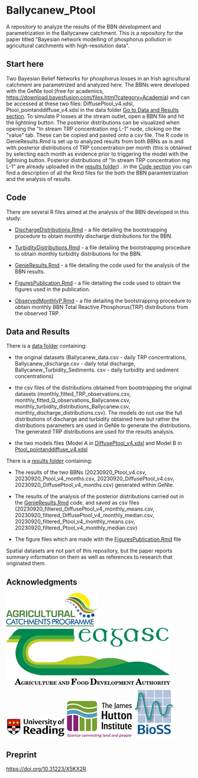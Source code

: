 # Ballycanew_Ptool

A repository to analyze the results of the BBN development and parametrization in the Ballycanew catchment. This is a repository for the paper titled "Bayesian network modelling of phosphorus pollution in agricultural catchments with high-resolution data".

## Start here

Two Bayesian Belief Networks for phosphorus losses in an Irish agricultural catchment are parametrized and analyzed here. The BBNs were developed with the GeNIe tool (free for academics, https://download.bayesfusion.com/files.html?category=Academia) and can be accessed at these two files: DiffusePtool_v4.xdsl, Ptool_pointanddiffuse_v4.xdsl in the data folder [Go to Data and Results section](#data-and-results). To simulate P losses at the stream outlet, open a BBN file and hit the lightning button. The posterior distributions can be visualized when opening the "In stream TRP concentration mg L-1" node, clicking on the "value" tab. These can be copied and pasted onto a csv file. The R code in GenieResults.Rmd is set up to analyzed results from both BBNs as is and with posterior distributions of TRP concentration per month (this is obtained by selecting each month as evidence prior to triggering the model with the lightning button. Posterior distributions of "In stream TRP concentration mg L-1" are already uploaded in the [results folder](https://github.com/CamillaNegri/Ballycanew_Ptool/tree/main/results)) . 
In the [Code section](#code)  you can find a description of all the Rmd files for the both the BBN paramtetrization and the analysis of results. 

## Code

There are several R files aimed at the analysis of the BBN developed in this study:

- [DischargeDistributions.Rmd](https://github.com/CamillaNegri/Ballycanew_Ptool/blob/main/DischargeDistributions.Rmd) - a file detailing the bootstrapping procedure to obtain monthly discharge distributions for the BBN.

- [TurbidityDistributions.Rmd](https://github.com/CamillaNegri/Ballycanew_Ptool/blob/main/TurbidityDistributions.Rmd) - a file detailing the bootstrapping procedure to obtain monthly turbidity distributions for the BBN.

- [GenieResults.Rmd](https://github.com/CamillaNegri/Ballycanew_Ptool/blob/main/GenieResults.Rmd) - a file detailing the code used for the analysis of the BBN results.

- [FiguresPublication.Rmd](https://github.com/CamillaNegri/Ballycanew_Ptool/blob/main/FiguresPublication.Rmd) - a file detailing the code used to obtain the figures used in the publication.

- [ObservedMonthlyP.Rmd](https://github.com/CamillaNegri/Ballycanew_Ptool/blob/main/ObservedMonthlyP.Rmd) - a file detailing the bootstrapping procedure to obtain monthly BBN Total Reactive Phosphorus(TRP) distributions from the observed TRP.

## Data and Results

There is a [data folder](https://github.com/CamillaNegri/Ballycanew_Ptool/tree/main/data) containing:
- the original datasets (Ballycanew_data.csv - daily TRP concentrations, Ballycanew_discharge.csv - daily total discharge, Ballycanew_Turbidity_Sediments. csv - daily turbidity and sediment concentrations)

- the csv files of the distributions obtained from bootstrapping the original datasets (monthly_fitted_TRP_observations.csv, monthly_fitted_Q_observations_Ballycanew.csv, monthly_turbidity_distributions_Ballycanew.csv, monthly_discharge_distributions.csv). The models do not use the full distributions of discharge and turbidity obtained here but rather the distributions parameters are used in GeNIe to generate the distributions. The generated TRP distributions are used for the results analysis. 

- the two models files (Model A in [DiffusePtool_v4.xdsl](https://github.com/CamillaNegri/Ballycanew_Ptool/blob/main/data/DiffusePtool_v4.xdsl) and Model B in [Ptool_pointanddiffuse_v4.xdsl](https://github.com/CamillaNegri/Ballycanew_Ptool/blob/main/data/Ptool_pointanddiffuse_v4.xdsl)

There is a [results folder](https://github.com/CamillaNegri/Ballycanew_Ptool/tree/main/results) containing:
- The results of the two BBNs (20230920_Ptool_v4.csv, 20230920_Ptool_v4_months.csv, 20230920_DiffusePtool_v4.csv, 20230920_DiffusePtool_v4_months.csv) generated within GeNIe.

- The results of the analysis of the posterior distributions carried out in the [GenieResults.Rmd](https://github.com/CamillaNegri/Ballycanew_Ptool/blob/main/GenieResults.Rmd) code, and saved as csv files (20230920_filtered_DiffusePtool_v4_monthly_means.csv, 20230920_filtered_DiffusePtool_v4_monthly_median.csv, 20230920_filtered_Ptool_v4_monthly_means.csv, 20230920_filtered_Ptool_v4_monthly_median.csv)

- The figure files which are made with the [FiguresPublication.Rmd](https://github.com/CamillaNegri/Ballycanew_Ptool/blob/main/FiguresPublication.Rmd) file

Spatial datasets are not part of this repository, but the paper reports summary information on them as well as references to research that originated them.

## Acknowledgments

![Agricultural Catchments Programme logo](https://github.com/CamillaNegri/Ballycanew_Ptool/blob/main/Acknowledgments/ACP-logo.png)
![Teagasc- Agriculture and Food Development Authority logo](https://github.com/CamillaNegri/Ballycanew_Ptool/blob/main/Acknowledgments/logo-teagasc2x.png)
![University of Reading logo](https://github.com/CamillaNegri/Ballycanew_Ptool/blob/main/Acknowledgments/UoR_logo.png)
![The James Hutton Institute logo](https://github.com/CamillaNegri/Ballycanew_Ptool/blob/main/Acknowledgments/JHI_logo.jpg)
![Biomathemathics and Statistics Scotland (BioSS) logo](https://github.com/CamillaNegri/Ballycanew_Ptool/blob/main/Acknowledgments/BioSS_logo.png)

## Preprint
https://doi.org/10.31223/X5KX2R
